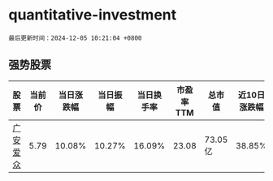 # quantitative-investment

`最后更新时间：2024-12-05 10:21:04 +0800`

## 强势股票

|股票|当前价|当日涨跌幅|当日振幅|当日换手率|市盈率TTM|总市值|近10日涨跌幅|
|----|----|----|----|----|----|----|----|
|[广安爱众](https://xueqiu.com/S/SH600979)|5.79|10.08%|10.27%|16.09%|23.08|73.05亿|38.85%|
